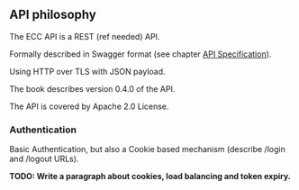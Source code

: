 ## API philosophy

The ECC API is a REST (ref needed) API.

Formally described in Swagger format (see chapter [API Specification](swagger_specification.md)).

Using HTTP over TLS with JSON payload.

The book describes version 0.4.0 of the API. 

The API is covered by Apache 2.0 License.

### Authentication

Basic Authentication, but also a Cookie based mechanism (describe /login and /logout URLs).

__TODO: Write a paragraph about cookies, load balancing and token expiry.__


